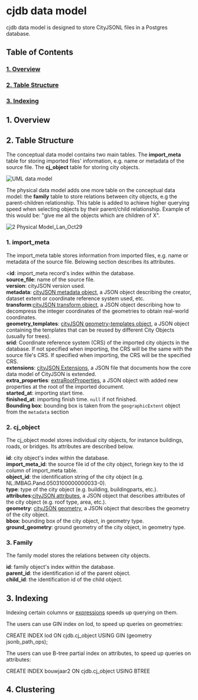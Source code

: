 # cjdb data model
cjdb data model is designed to store CityJSONL files in a Postgres database.

## Table of Contents
### [1. Overview](#overview)

### [2. Table Structure](#table_structure)

### [3. Indexing](#family)
 
## 1. Overview

## 2. Table Structure <a name="table structure"></a>

The conceptual data model contains two main tables. The **import_meta** table for storing imported files' information, e.g. name or metadata of the source file. The **cj_object** table for storing city objects. 

![UML data model](https://user-images.githubusercontent.com/92783160/198852049-1fa78a6b-734a-46ec-aa38-9c0a4eb9b794.png)

The physical data model adds one more table on the conceptual data model: the **family** table to store relations between city objects, e.g the parent-children relationship. This table is added to achieve higher querying speed when selecting objects by their parent/child relationship. Example of this would be: "give me all the objects which are children of X". 

![2 Physical Model_Lan_Oct29](https://user-images.githubusercontent.com/92783160/198853247-ac5103c3-e221-4a5a-b9dc-d3505f8747bb.png)

### 1. import_meta <a name="import_meta"></a>

The import_meta table stores information from imported files, e.g. name or metadata of the source file. Belowing section describes its attributes.

<**id**: import_meta record's index within the database.<br/>
**source_file**: name of the source file.<br/>
**version**: cityJSON version used.<br/>
**metadata**: [cityJSON metadata object](https://www.cityjson.org/specs/1.1.2/#metadata), a JSON object describing the creator, dataset extent or coordinate reference system used, etc.<br/>
**transform**:[cityJSON transform object](https://www.cityjson.org/specs/1.1.2/#transform-object), a JSON object describing how to decompress the integer coordinates of the geometries to obtain real-world coordinates.<br/>
**geometry_templates**: [cityJSON geometry-templates object](https://www.cityjson.org/specs/1.1.2/#geometry-templates), a JSON object containing the templates that can be reused by different City Objects (usually for trees).<br/>
**srid**: Coordinate reference system (CRS) of the imported city objects in the database. If not specified when importing, the CRS will be the same with the source file's CRS. If specified when importing, the CRS will be the specified CRS.<br/>
**extensions**: [cityJSON Extensions](https://www.cityjson.org/specs/1.1.2/#extensions), a JSON file that documents how the core data model of CityJSON is extended.<br/>
**extra_properties**: [extraRootProperties](https://www.cityjson.org/specs/1.1.2/#case-2-adding-new-properties-at-the-root-of-a-document), a JSON object with added new properties at the root of the imported document.<br/>
**started_at**: importing start time.<br/>
**finished_at**: importing finish time. `null` if not finished.<br/>
**Bounding box**: bounding box is taken from the `geographicExtent` object from the `metadata` section

### 2. cj_object <a name="cj_object"></a>

The cj_object model stores individual city objects, for instance buildings, roads, or bridges. Its attributes are described below.

**id**: city object's index within the database.<br/>
**import_meta_id**: the source file id of the city object, foriegn key to the id column of import_meta table.<br/>
**object_id**: the identification string of the city object (e.g. NL.IMBAG.Pand.0503100000000033-0).<br/>
**type**: type of the city object (e.g. building, buildingparts, etc.).<br/>
**attributes**:[cityJSON attributes](https://www.cityjson.org/specs/1.1.2/#attributes-for-all-city-objects), a JSON object that describes attributes of the city object (e.g. roof type, area, etc.).<br/>
**geometry**: [cityJSON geometry](https://www.cityjson.org/specs/1.1.2/#geometry-objects), a JSON object that describes the geometry of the city object.<br/>
**bbox**: bounding box of the city object, in geometry type.<br/>
**ground_geometry**: ground geometry of the city object, in geometry type.<br/>

### 3. Family <a name="family"></a>
The family model stores the relations between city objects.

**id**: family object's index within the database.<br/>
**parent_id**: the identification id of the parent object.<br/>
**child_id**: the identification id of the child object.<br/>

## 3. Indexing

Indexing certain columns or [expressions](https://www.postgresql.org/docs/current/indexes-expressional.html) speeds up querying on them. 

The users can use GIN index on lod, to speed up queries on geometries:

CREATE INDEX lod ON cjdb.cj_object USING GIN (geometry jsonb_path_ops);

The users can use B-tree partial index on attributes, to speed up queries on attributes:

CREATE INDEX bouwjaar2 ON cjdb.cj_object USING BTREE

## 4. Clustering

